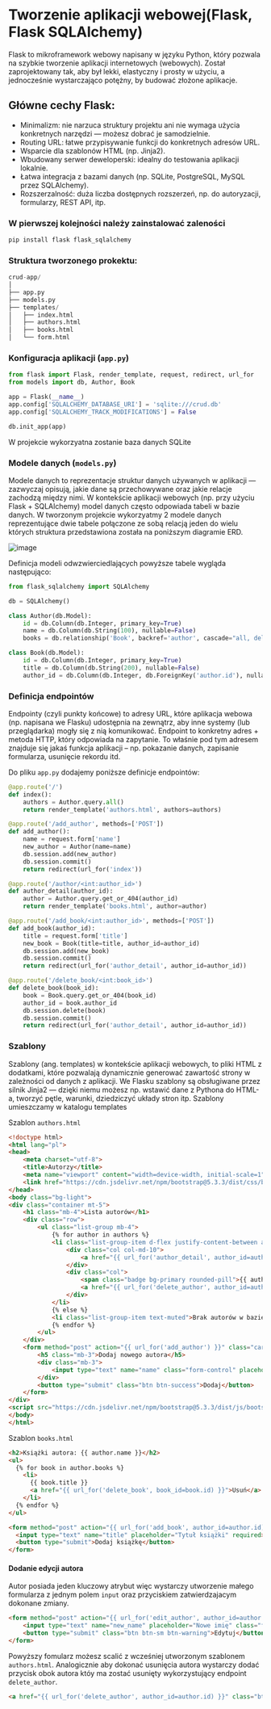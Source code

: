 # Tworzenie aplikacji webowej(Flask, Flask SQLAlchemy)
Flask to mikroframework webowy napisany w języku Python, który pozwala na szybkie tworzenie aplikacji internetowych (webowych). Został zaprojektowany tak, aby był lekki, elastyczny i prosty w użyciu, a jednocześnie wystarczająco potężny, by budować złożone aplikacje.

## Główne cechy Flask:
- Minimalizm: nie narzuca struktury projektu ani nie wymaga użycia konkretnych narzędzi — możesz dobrać je samodzielnie.
- Routing URL: łatwe przypisywanie funkcji do konkretnych adresów URL.
- Wsparcie dla szablonów HTML (np. Jinja2).
- Wbudowany serwer deweloperski: idealny do testowania aplikacji lokalnie.
- Łatwa integracja z bazami danych (np. SQLite, PostgreSQL, MySQL przez SQLAlchemy).
- Rozszerzalność: duża liczba dostępnych rozszerzeń, np. do autoryzacji, formularzy, REST API, itp.

### W pierwszej kolejności należy zainstalować zaleności
```Python
pip install flask flask_sqlalchemy
```

### Struktura tworzonego prokektu:
```Python
crud-app/
│
├── app.py
├── models.py
├── templates/
│   ├── index.html
│   ├── authors.html
│   ├── books.html
│   └── form.html
```

### Konfiguracja aplikacji (`app.py`)
```Python
from flask import Flask, render_template, request, redirect, url_for
from models import db, Author, Book

app = Flask(__name__)
app.config['SQLALCHEMY_DATABASE_URI'] = 'sqlite:///crud.db'
app.config['SQLALCHEMY_TRACK_MODIFICATIONS'] = False

db.init_app(app)
```
W projekcie wykorzyatna zostanie baza danych SQLite

### Modele danych (`models.py`)
Modele danych to reprezentacje struktur danych używanych w aplikacji — zazwyczaj opisują, jakie dane są przechowywane oraz jakie relacje zachodzą między nimi. W kontekście aplikacji webowych (np. przy użyciu Flask + SQLAlchemy) model danych często odpowiada tabeli w bazie danych. W tworzonym projekcie wykorzyatmy 2 modele danych reprezentujące dwie tabele połączone ze sobą relacją jeden do wielu których struktura przedstawiona została na poniższym diagramie ERD.

![image](https://github.com/user-attachments/assets/4247af0c-f9bd-462e-aeb3-c40d54dd4b42)

Definicja modeli odwzwierciedlających powyższe tabele wygląda następująco:
```Python
from flask_sqlalchemy import SQLAlchemy

db = SQLAlchemy()

class Author(db.Model):
    id = db.Column(db.Integer, primary_key=True)
    name = db.Column(db.String(100), nullable=False)
    books = db.relationship('Book', backref='author', cascade="all, delete", lazy=True)

class Book(db.Model):
    id = db.Column(db.Integer, primary_key=True)
    title = db.Column(db.String(200), nullable=False)
    author_id = db.Column(db.Integer, db.ForeignKey('author.id'), nullable=False)

```

### Definicja endpointów
Endpointy (czyli punkty końcowe) to adresy URL, które aplikacja webowa (np. napisana we Flasku) udostępnia na zewnątrz, aby inne systemy (lub przeglądarka) mogły się z nią komunikować.
Endpoint to konkretny adres + metoda HTTP, który odpowiada na zapytanie. To właśnie pod tym adresem znajduje się jakaś funkcja aplikacji – np. pokazanie danych, zapisanie formularza, usunięcie rekordu itd.

Do pliku `app.py` dodajemy poniższe definicje endpointów:
```Python
@app.route('/')
def index():
    authors = Author.query.all()
    return render_template('authors.html', authors=authors)

@app.route('/add_author', methods=['POST'])
def add_author():
    name = request.form['name']
    new_author = Author(name=name)
    db.session.add(new_author)
    db.session.commit()
    return redirect(url_for('index'))

@app.route('/author/<int:author_id>')
def author_detail(author_id):
    author = Author.query.get_or_404(author_id)
    return render_template('books.html', author=author)

@app.route('/add_book/<int:author_id>', methods=['POST'])
def add_book(author_id):
    title = request.form['title']
    new_book = Book(title=title, author_id=author_id)
    db.session.add(new_book)
    db.session.commit()
    return redirect(url_for('author_detail', author_id=author_id))

@app.route('/delete_book/<int:book_id>')
def delete_book(book_id):
    book = Book.query.get_or_404(book_id)
    author_id = book.author_id
    db.session.delete(book)
    db.session.commit()
    return redirect(url_for('author_detail', author_id=author_id))

```
### Szablony
Szablony (ang. templates) w kontekście aplikacji webowych, to pliki HTML z dodatkami, które pozwalają dynamicznie generować zawartość strony w zależności od danych z aplikacji.
We Flasku szablony są obsługiwane przez silnik Jinja2 — dzięki niemu możesz np. wstawić dane z Pythona do HTML-a, tworzyć pętle, warunki, dziedziczyć układy stron itp.
Szablony umieszczamy w katalogu templates

Szablon `authors.html`
```HTML
<!doctype html>
<html lang="pl">
<head>
    <meta charset="utf-8">
    <title>Autorzy</title>
    <meta name="viewport" content="width=device-width, initial-scale=1">
    <link href="https://cdn.jsdelivr.net/npm/bootstrap@5.3.3/dist/css/bootstrap.min.css" rel="stylesheet">
</head>
<body class="bg-light">
<div class="container mt-5">
    <h1 class="mb-4">Lista autorów</h1>
    <div class="row">
        <ul class="list-group mb-4">
            {% for author in authors %}
            <li class="list-group-item d-flex justify-content-between align-items-center">
                <div class="col col-md-10">
                    <a href="{{ url_for('author_detail', author_id=author.id) }}">{{ author.name }}</a>
                </div>
                <div class="col">
                    <span class="badge bg-primary rounded-pill">{{ author.books|length }} książek</span>
                    <a href="{{ url_for('delete_author', author_id=author.id) }}"><button class="btn btn-danger" type="submit" >Usuń</button></a>
                </div>
            </li>
            {% else %}
            <li class="list-group-item text-muted">Brak autorów w bazie.</li>
            {% endfor %}
        </ul>
    </div>
    <form method="post" action="{{ url_for('add_author') }}" class="card p-3 shadow-sm">
        <h5 class="mb-3">Dodaj nowego autora</h5>
        <div class="mb-3">
            <input type="text" name="name" class="form-control" placeholder="Imię i nazwisko autora" required>
        </div>
        <button type="submit" class="btn btn-success">Dodaj</button>
    </form>
</div>
<script src="https://cdn.jsdelivr.net/npm/bootstrap@5.3.3/dist/js/bootstrap.bundle.min.js"></script>
</body>
</html>
```
Szablon `books.html`
```HTML
<h2>Książki autora: {{ author.name }}</h2>
<ul>
  {% for book in author.books %}
    <li>
      {{ book.title }}
      <a href="{{ url_for('delete_book', book_id=book.id) }}">Usuń</a>
    </li>
  {% endfor %}
</ul>

<form method="post" action="{{ url_for('add_book', author_id=author.id) }}">
  <input type="text" name="title" placeholder="Tytuł książki" required>
  <button type="submit">Dodaj książkę</button>
</form>
```
#### Dodanie edycji autora
Autor posiada jeden kluczowy atrybut więc wystarczy utworzenie małego formularza z jednym polem `input` oraz przyciskiem zatwierdzajacym dokonane zmiany.
```HTML
<form method="post" action="{{ url_for('edit_author', author_id=author.id) }}" class="d-inline">
    <input type="text" name="new_name" placeholder="Nowe imię" class="form-control d-inline w-auto" required>
    <button type="submit" class="btn btn-sm btn-warning">Edytuj</button>
</form>
```
Powyższy fomularz możesz scalić z wcześniej utworzonym szablonem `authors.html`.
Analogicznie aby dokonać usunięcia autora wystarczy dodać przycisk obok autora któy ma zostać usunięty wykorzystujący endpoint `delete_author`.
```Html
<a href="{{ url_for('delete_author', author_id=author.id) }}" class="btn btn-sm btn-danger">Usuń</a>
```


